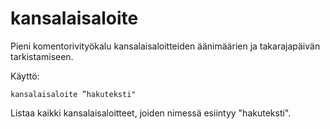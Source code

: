 # kansalaisaloite

Pieni komentorivityökalu kansalaisaloitteiden äänimäärien ja takarajapäivän tarkistamiseen.

Käyttö:

    kansalaisaloite ”hakuteksti"

Listaa kaikki kansalaisaloitteet, joiden nimessä esiintyy "hakuteksti".
